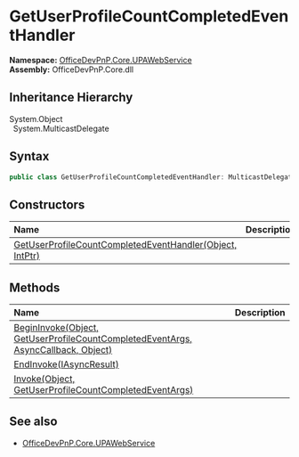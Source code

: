 # GetUserProfileCountCompletedEventHandler
  

**Namespace:** [OfficeDevPnP.Core.UPAWebService](OfficeDevPnP.Core.UPAWebService.md)  
**Assembly:** OfficeDevPnP.Core.dll  
## Inheritance Hierarchy
System.Object  
&ensp;System.MulticastDelegate  
## Syntax
```C#
public class GetUserProfileCountCompletedEventHandler: MulticastDelegate
```
## Constructors
|**Name**|**Description**|
|:-----|:-----|
| [GetUserProfileCountCompletedEventHandler(Object, IntPtr)](OfficeDevPnP.Core.UPAWebService.GetUserProfileCountCompletedEventHandler.ctor1.md) |  
## Methods
|**Name**|**Description**|
|:-----|:-----|
| [BeginInvoke(Object, GetUserProfileCountCompletedEventArgs, AsyncCallback, Object)](OfficeDevPnP.Core.UPAWebService.GetUserProfileCountCompletedEventHandler.8e8b9abf.md) | 
| [EndInvoke(IAsyncResult)](OfficeDevPnP.Core.UPAWebService.GetUserProfileCountCompletedEventHandler.c9867657.md) | 
| [Invoke(Object, GetUserProfileCountCompletedEventArgs)](OfficeDevPnP.Core.UPAWebService.GetUserProfileCountCompletedEventHandler.3a433606.md) | 
## See also
- [OfficeDevPnP.Core.UPAWebService](OfficeDevPnP.Core.UPAWebService.md)
